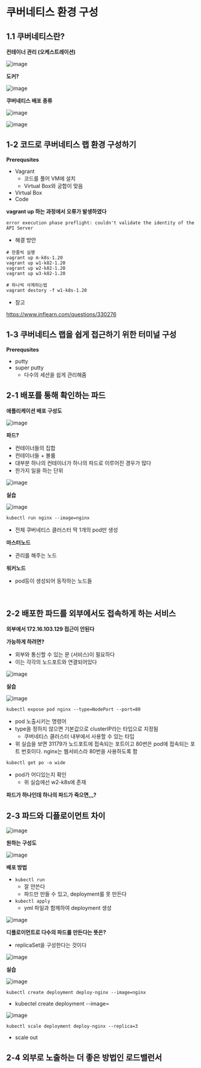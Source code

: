 # 쿠버네티스 환경 구성



## 1.1 쿠버네티스란?

**컨테이너 관리 (오케스트레이션)**

![image](https://user-images.githubusercontent.com/47052106/162612972-21cbec1b-4dde-41b8-8229-487e95ec55da.png)



**도커?**

![image](https://user-images.githubusercontent.com/47052106/162612989-97787d4b-c1bc-4a63-9103-49801ddc7ed8.png)



**쿠버네티스 배포 종류**

![image](https://user-images.githubusercontent.com/47052106/162613008-e65bf463-e8cb-4c9b-a850-04ea74843c74.png)

![image](https://user-images.githubusercontent.com/47052106/162613030-99bfdb09-1b80-4b07-be11-d07cadb7541d.png)



## 1-2 코드로 쿠버네티스 랩 환경 구성하기

**Prerequsites**

- Vagrant
  - 코드를 풀어 VM에 설치
  - Virtual Box와 궁합이 맞음
- Virtual Box
- Code



**vagrant up 하는 과정에서 오류가 발생하였다**

`error execution phase preflight: couldn't validate the identity of the API Server`



- 해결 방안

```shell
# 한줄씩 실행
vagrant up m-k8s-1.20
vagrant up w1-k82-1.20
vagrant up w2-k82-1.20
vagrant up w3-k82-1.20

# 하나씩 삭제하는법
vagrant destory -f w1-k8s-1.20
```



* 참고

https://www.inflearn.com/questions/330276



## 1-3 쿠버네티스 랩을 쉽게 접근하기 위한 터미널 구성

**Prerequsites**

- putty
- super putty
  - 다수의 세션을 쉽게 관리해줌



## 2-1 배포를 통해 확인하는 파드

**애플리케이션 배포 구성도**

![image](https://user-images.githubusercontent.com/47052106/162728438-f70fb1cc-5628-4393-a72a-147d7df653b4.png)



**파드?**

- 컨테이너들의 집합
- 컨테이너들 + 볼륨
- 대부분 하나의 컨테이너가 하나의 파드로 이루어진 경우가 많다
- 한가지 일을 하는 단위

![image](https://user-images.githubusercontent.com/47052106/162728299-0a0c5a71-17e0-41b6-beeb-51874d6df46a.png)



**실습**

![image](https://user-images.githubusercontent.com/47052106/162728218-7f7e380d-13b1-40d9-b2f8-cf0d61997502.png)

`kubectl run nginx --image=nginx`

- 전체 쿠버네티스 클러스터 딱 1개의 pod만 생성



**마스터노드**

- 관리를 해주는 노드

**워커노드**

- pod등이 생성되어 동작하는 노드들

​	

## 2-2 배포한 파드를 외부에서도 접속하게 하는 서비스



**외부에서 172.16.103.129 접근이 안된다**



**가능하게 하려면?**

- 외부와 통신할 수 있는 문 (서비스)이 필요하다
- 이는 각각의 노드포트와 연결되어있다

![image](https://user-images.githubusercontent.com/47052106/162730531-faaa8b38-b0c8-46ea-a570-f31c2d43cd66.png)



**실습**

![image](https://user-images.githubusercontent.com/47052106/162730651-27c74bee-63c5-4f43-ac58-703e6864f176.png)



`kubectl expose pod nginx --type=NodePort --port=80`

- pod 노출시키는 명령어
- type을 정하지 않으면 기본값으로 clusterIP라는 타입으로 지정됨
  - 쿠버네티스 클러스터 내부에서 사용할 수 있는 타입
- 위 실습을 보면 31179가 노드포트에 접속되는 포트이고 80번은 pod에 접속되는 포트 번호이다. nginx는 웹서비스라 80번을 사용하도록 함



`kubectl get po -o wide`

- pod가 어디있는지 확인
  - 위 실습에선 w2-k8s에 존재



**파드가 하나인데 하나의 파드가 죽으면,,,?**



## 2-3 파드와 디플로이먼트 차이

![image](https://user-images.githubusercontent.com/47052106/162733837-cfcf516e-b21e-47ef-9fbc-8a643e886188.png)

 

**원하는 구성도**

![image](https://user-images.githubusercontent.com/47052106/162733940-b6d09823-8c98-49e3-8329-502c3f10db17.png)



**배포 방법**

- `kubectl run`
  - 잘 안쓴다
  - 파드만 만들 수 있고, deployment를 못 만든다
- `kubectl apply`
  - yml 파일과 함께하여 deployment 생성

![image](https://user-images.githubusercontent.com/47052106/162733982-3ac05a2c-7e9a-459a-9e6f-10f22eccbab6.png)



**디플로이먼트로 다수의 파드를 만든다는 뜻은?**

- replicaSet을 구성한다는 것이다

![image](https://user-images.githubusercontent.com/47052106/162734155-24c6705b-a864-4213-adc5-28695c56e580.png)



**실습**

![image](https://user-images.githubusercontent.com/47052106/162732736-abc5b0d0-d428-44b1-9fb9-d379fb46b28f.png)

`kubectl create deployment deploy-nginx --image=nginx`

- kubectel create deployment <name> --image=<imageName>



![image](https://user-images.githubusercontent.com/47052106/162733253-0a14fdac-3bdd-418d-aef8-2acfbdf7230d.png)

`kubectl scale deployment deploy-nginx --replica=3`

- scale out



## 2-4 외부로 노출하는 더 좋은 방법인 로드밸런서


